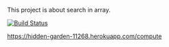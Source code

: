 This project is about search in array.

[![Build Status](https://travis-ci.org/melissagosmen/myDemoApp.svg?branch=master)](https://travis-ci.org/melissagosmen/myDemoApp)

https://hidden-garden-11268.herokuapp.com/compute